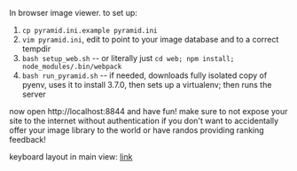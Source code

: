 In browser image viewer. to set up:

1. `cp pyramid.ini.example pyramid.ini`
2. `vim pyramid.ini`, edit to point to your image database and to a correct tempdir
3. `bash setup_web.sh` -- or literally just `cd web; npm install; node_modules/.bin/webpack`
4. `bash run_pyramid.sh` -- if needed, downloads fully isolated copy of pyenv, uses it to install 3.7.0, then sets up a virtualenv; then runs the server

now open http://localhost:8844 and have fun! make sure to not expose your site to the internet without authentication if you don't want to accidentally offer your image library to the world or have randos providing ranking feedback!


keyboard layout in main view: [link](http://www.keyboard-layout-editor.com/##@_backcolor=%23dbdbdb&name=Apple%20Wireless%20Keyboard&author=Alistair%20Calder&radii=6px%206px%2012px%2012px%20%2F%2F%2018px%2018px%2012px%2012px&css=%2F@import%20url%28http%2F:%2F%2F%2F%2Ffonts.googleapis.com%2F%2Fcss%3Ffamily%2F=Varela+Round%29%2F%3B%0A%0A%0A%23keyboard-bg%20%7B%20%0A%20%20%20%20background-image%2F:%20linear-gradient%28to%20bottom,%20rgba%280,0,0,0.5%29%200%25,%20rgba%280,0,0,0%29%204%25,%20rgba%28255,255,255,0.3%29%206%25,%20rgba%280,0,0,0%29%2010%25%29,%20%0A%20%20%20%20%20%20%20%20%20%20%20%20%20%20%20%20%20%20%20%20%20%20linear-gradient%28to%20right,%20rgba%280,0,0,0.1%29%200%25,%20rgba%280,0,0,0%29%20100%25%29%20!important%2F%3B%20%0A%7D%0A%0A.keylabel%20%7B%0A%20%20%20%20font-family%2F:%20'Noto%20Sans',%20sans-serif%2F%3B%0A%20%20%20%20line-height%2F:%200.70%2F%3B%0A%7D%0A%0A%2F%2F*%20Strangely,%20%22Volkswagen%20Serial%22%20doesn't%20have%20a%20tilde%20character%20*%2F%2F%0A.varela%20%7B%20%0A%20%20%20%20font-family%2F:%20'Noto%20Sans',%20sans-serif%2F%3B%0A%0A%20%20%20%20%2F%2F*font-family%2F:%20'EmojiSymbols'%2F%3B%20*%2F%2F%0A%20%20%20%20display%2F:%20inline-block%2F%3B%20%0A%20%20%20%20font-size%2F:%20inherit%2F%3B%20%0A%20%20%20%20text-rendering%2F:%20auto%2F%3B%20%0A%20%20%20%20-webkit-font-smoothing%2F:%20antialiased%2F%3B%20%0A%20%20%20%20-moz-osx-font-smoothing%2F:%20grayscale%2F%3B%0A%20%20%20%20transform%2F:%20translate%280,%200%29%2F%3B%0A%7D%0A.varela-tilde%2F:after%20%7B%20content%2F:%20%22%5C07e%22%2F%3B%20%7D%3B&@_y:0.75&t=%23666666&p=CHICKLET&a:7&f:2&w:1.0357&h:0.75%3B&=&_w:1.0357&h:0.75%3B&=&_w:1.0357&h:0.75%3B&=&_w:1.0357&h:0.75%3B&=&_w:1.0357&h:0.75%3B&=&_w:1.0357&h:0.75%3B&=&_w:1.0357&h:0.75%3B&=&_w:1.0357&h:0.75%3B&=&_w:1.0357&h:0.75%3B&=&_w:1.0357&h:0.75%3B&=&_w:1.0357&h:0.75%3B&=&_w:1.0357&h:0.75%3B&=&_w:1.0357&h:0.75%3B&=&_w:1.0357&h:0.75%3B&=%3B&@_y:-0.25&a:4&f:5&f2:1%3B&=%0A%60&=%0A1&=%0A2&=%0A3&=%0A4&=%0A5&=%0A6&=%0A7&_a:5&fa@:0&:1&:1&:1&:1&:1&:8%3B%3B&=%0Ashow%20later%0A%0A%0A%0A%0A%E2%A7%96&_a:4%3B&=%0A9&_a:5&f2:1%3B&=%0Axtra%20prefer%0A%0A%0A%0A%0A%E2%AC%88%E2%AC%88&_a:4%3B&=%0A-&=%0A%2F=&_t=%23666666%0A%0A%23b0a800&f:2&w:1.5%3B&=%0A%0A%E2%87%A7forward%0Aback%3B&@_t=%23666666&a:7&w:1.5%3B&=&_a:4&f:5&f2:1%3B&=%0Aq&=%0Aw&=%0Ae&=%0Ar&_a:5&fa@:0&:1&:1&:1&:1&:1&:6%3B%3B&=%0Atranspose%0A%0A%0A%0A%0A%2F&nbsp%2F%3B%2F&nbsp%2F%3B%E2%AC%8E%20%2F&nbsp%2F%3B%20%E2%AC%91%2F&nbsp%2F%3B&_a:4%3B&=%0Ay&_a:5&f2:1%3B&=%0Aundo%0A%0A%0A%0A%0A%E2%86%BA&_a:4&fa@:1&:1&:1&:1&:1&:1&:1&:1&:1&:9&:1%3B%3B&=%E2%8C%98%20unlock%0A%0A%0A%0A%0A%0A%0A%0A%0A%E2%89%88%0Aequal&_t=%23777777%0A%0A%23b0a800%3B&=%0A%0A%E2%87%A7rvw%0A%0A%0A%0A%0A%0A%0A%E2%AC%88%0Aprefer&_x:-1&t=%236697ba%0A%0A%23b0a800&f:3&fa@:1%3B&d:true%3B&=%E2%8C%98lck&_t=%23666666&a:5&f:5&fa@:1&:1%3B%3B&=%0Afull%0A%0A%0A%0A%0A%E2%87%B1&_f:2&fa@:1&:0&:0&:0&:0&:0&:6%3B%3B&=%0Aback%0A%0A%0A%0A%0A%E2%86%90&=%0Aforward%0A%0A%0A%0A%0A%E2%86%92&_a:7&f:5%3B&=%3B&@_a:4&f:2&fa@:1%3B&w:1.75%3B&=%3Ci%20class%2F='kb%20kb-Multimedia-Record'%3E%3C%2F%2Fi%3E%0Aescape&_f:5&fa@:1&:1%3B%3B&=%0Aa&=%0As&_a:5%3B&=%0Adispl.%20info%0A%0A%0A%0A%0A%E2%93%98&_a:4&n:true%3B&=%0Af&=%0Ag&_a:5&f:6&fa@:1&:1%3B%3B&=%0Axtra%20prefer%0A%0A%0A%0A%0A%E2%AC%8B%E2%AC%8B&_t=%23777777%0A%0A%23b0a800&a:4&f:5&fa@:1&:1&:1&:0&:0&:0&:0&:0&:0&:9&:1%3B&n:true%3B&=%0A%0A%E2%87%A7rvw%0A%0A%0A%0A%0A%0A%0A%E2%AC%8B%0Aprefer&_x:-1&t=%236697ba&f:3&fa@:1%3B&d:true%3B&=%E2%8C%98lck&_t=%23666666&a:5&f:9&fa@:1&:1%3B%3B&=%0Aincompar.%0A%0A%0A%0A%0A%E2%A6%B8&_t=%23777777&f:7&fa@:1&:1%3B%3B&=%0Aresample%0A%0A%0A%0A%0A%E2%99%BB&_t=%23666666&a:4&f:5&fa@:1&:1%3B%3B&=%0A%2F%3B&=%0A'&_a:7&f:2&w:1.75%3B&=%3B&@_c=%23c2c195&a:4&fa@:7%3B&w:2.25%3B&=%E2%87%A7%0Ashift&_c=%23cccccc&f:5&fa@:7&:1%3B%3B&=%0Az&=%0Ax&=%0Ac&=%0Av&=%0Ab&_a:5%3B&=%0Afull%0A%0A%0A%0A%0A%E2%87%B1&_f:7&fa@:0&:1&:0&:0&:0&:0&:1%3B%3B&=%0Aresample%0A%0A%0A%0A%0A%E2%99%BB&_f:9&fa@:0&:1&:0&:0&:0&:0&:1%3B%3B&=%0Agoes%20well%0A%0A%0A%0A%0A%E2%A6%B9&_a:4&f:5&f2:1%3B&=%0A.&=%0A%2F%2F&_c=%23c2c195&f:2&fa@:0&:1&:7%3B&w:2.25%3B&=%0A%0A%E2%87%A7%0Ashift%3B&@_c=%23cccccc&f:2&h:1.111%3B&=%0Afn&_fa@:8%3B&h:1.111%3B&=%E2%8C%83%0Acontrol&_fa@:4%3B&h:1.111%3B&=%E2%8C%A5%0Aoption%20alt&_c=%2395b4c9&fa@:4&:0&:5%3B&w:1.25&h:1.111%3B&=%0A%0A%E2%8C%98%0Acommand%20super&_c=%23cccccc&a:7&w:5&h:1.111%3B&=&_c=%2395b4c9&a:4&w:1.25&h:1.111%3B&=%E2%8C%98%0Acommand%20super&_c=%23cccccc&fa@:4&:0&:4%3B&h:1.111%3B&=%0A%0A%E2%8C%A5%0Aoption&_x:1&a:7&f:5&h:0.611%3B&=%3B&@_y:-0.5&x:11.5&h:0.6111%3B&=&_h:0.6111%3B&=&_h:0.6111%3B&=)


